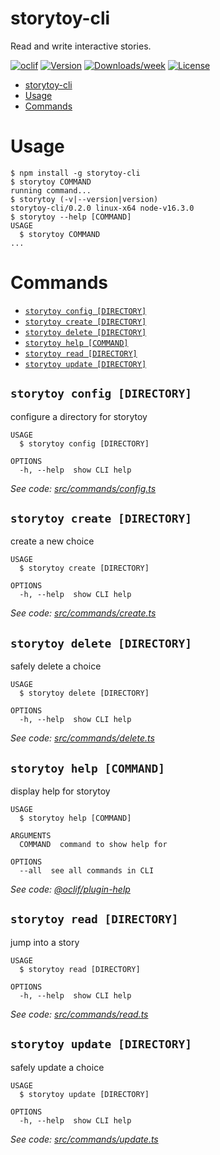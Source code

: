 # storytoy-cli

Read and write interactive stories.

[![oclif](https://img.shields.io/badge/cli-oclif-brightgreen.svg)](https://oclif.io)
[![Version](https://img.shields.io/npm/v/storytoy-cli.svg)](https://npmjs.org/package/storytoy-cli)
[![Downloads/week](https://img.shields.io/npm/dw/storytoy-cli.svg)](https://npmjs.org/package/storytoy-cli)
[![License](https://img.shields.io/npm/l/storytoy-cli.svg)](https://github.com/benrosen/storytoy-cli/blob/master/package.json)

<!-- toc -->
* [storytoy-cli](#storytoy-cli)
* [Usage](#usage)
* [Commands](#commands)
<!-- tocstop -->

# Usage

<!-- usage -->
```sh-session
$ npm install -g storytoy-cli
$ storytoy COMMAND
running command...
$ storytoy (-v|--version|version)
storytoy-cli/0.2.0 linux-x64 node-v16.3.0
$ storytoy --help [COMMAND]
USAGE
  $ storytoy COMMAND
...
```
<!-- usagestop -->

# Commands

<!-- commands -->
* [`storytoy config [DIRECTORY]`](#storytoy-config-directory)
* [`storytoy create [DIRECTORY]`](#storytoy-create-directory)
* [`storytoy delete [DIRECTORY]`](#storytoy-delete-directory)
* [`storytoy help [COMMAND]`](#storytoy-help-command)
* [`storytoy read [DIRECTORY]`](#storytoy-read-directory)
* [`storytoy update [DIRECTORY]`](#storytoy-update-directory)

## `storytoy config [DIRECTORY]`

configure a directory for storytoy

```
USAGE
  $ storytoy config [DIRECTORY]

OPTIONS
  -h, --help  show CLI help
```

_See code: [src/commands/config.ts](https://github.com/benrosen/storytoy-cli/blob/v0.2.0/src/commands/config.ts)_

## `storytoy create [DIRECTORY]`

create a new choice

```
USAGE
  $ storytoy create [DIRECTORY]

OPTIONS
  -h, --help  show CLI help
```

_See code: [src/commands/create.ts](https://github.com/benrosen/storytoy-cli/blob/v0.2.0/src/commands/create.ts)_

## `storytoy delete [DIRECTORY]`

safely delete a choice

```
USAGE
  $ storytoy delete [DIRECTORY]

OPTIONS
  -h, --help  show CLI help
```

_See code: [src/commands/delete.ts](https://github.com/benrosen/storytoy-cli/blob/v0.2.0/src/commands/delete.ts)_

## `storytoy help [COMMAND]`

display help for storytoy

```
USAGE
  $ storytoy help [COMMAND]

ARGUMENTS
  COMMAND  command to show help for

OPTIONS
  --all  see all commands in CLI
```

_See code: [@oclif/plugin-help](https://github.com/oclif/plugin-help/blob/v3.2.2/src/commands/help.ts)_

## `storytoy read [DIRECTORY]`

jump into a story

```
USAGE
  $ storytoy read [DIRECTORY]

OPTIONS
  -h, --help  show CLI help
```

_See code: [src/commands/read.ts](https://github.com/benrosen/storytoy-cli/blob/v0.2.0/src/commands/read.ts)_

## `storytoy update [DIRECTORY]`

safely update a choice

```
USAGE
  $ storytoy update [DIRECTORY]

OPTIONS
  -h, --help  show CLI help
```

_See code: [src/commands/update.ts](https://github.com/benrosen/storytoy-cli/blob/v0.2.0/src/commands/update.ts)_
<!-- commandsstop -->
